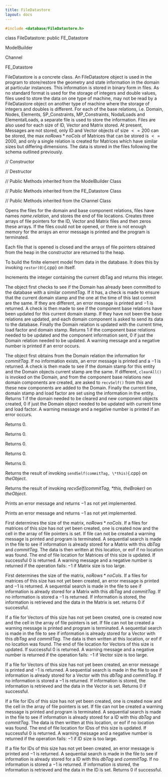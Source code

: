 ```yaml
---
title: FileDatastore 
layout: docs
---
```


```cpp
#include <database/FileDatastore.h>
```



class FileDatastore: public FE_Datastore



ModelBuilder


Channel


FE_Datastore






FileDatastore is a concrete class. An FileDatastore object is used in
the program to store/restore the geometry and state information in the
domain at particular instances. This information is stored in binary
form in files. As no standard format is used for the storage of integers
and double values, files used to store the data on one type of machine,
may not be read by a FileDatastore object on another type of machine
where the storage of integers and doubles is different.
For each of the base relations, i.e. Domain, Nodes, Elements,
SP_Constraints, MP_Constraints, NodalLoads and ElementalLoads, a
separate file is used to store the information. Files are also used for
each size of ID, Vector and Matrix stored. At present, Messages are not
stored, only ID and Vector objects of size $<= 200$ can be stored, the
max $noRows * noCols$ of Matrices that can be stored is $<= 2000$, and
only a single relation is created for Matrices which have similar sizes
but differing dimensions. The data is stored in the files following the
schema outlined previously.

// Constructor






// Destructor






// Public Methods inherited from the ModelBuilder Class






// Public Methods inherited from the FE_Datastore Class










// Public Methods inherited from the Channel Class



































Opens the files for the domain and base component relations, files have
names *name.relation*, and stores the end of file locations. Creates
three arrays of file pointers for the ID, Vector and Matrix files and
then zeros these arrays. If the files could not be opened, or there is
not enough memory for the arrays an error message is printed and the
program is terminated.




Each file that is opened is closed and the arrays of file pointers
obtained from the heap in the constructor are returned to the heap.




To build the finite element model from data in the database. It does
this by invoking `restor(0)`{.cpp} on itself.

Increments the integer containing the current dbTag and returns this
integer.

The object first checks to see if the Domain has already been committed
to the database with a similar *commitTag*. If it has, a check is made
to ensure that the current domain stamp and the one at the time of this
last commit are the same. If they are different, an error message is
printed and $-1$ is returned. A check is then made to see if the
component base relations have been updated for this current domain
stamp. If they have not been the base relations are updated, and each
domain component is asked to send its data to the database. Finally the
Domain relation is updated with the current time, load factor and domain
stamp. Returns $1$ if the component base relations needed to be updated
and the component information sent, $0$ if just the Domain relation
needed to be updated. A warning message and a negative number is printed
if an error occurs.

The object first obtains from the Domain relation the information for
*commitTag*. If no information exists, an error message is printed and a
$-1$ is returned. A check is then made to see if the domain stamp for
this entity and the Domain objects current stamp are the same. If
different, `clearAll()` is invoked on the Domain, and from the component
base relations new domain components are created, are asked to
`recvSelf()` from *this* and these new components are added to the
Domain. Finally the current time, domain stamp and load factor are set
using the information in the entity. Returns $1$ if the domain needed to
be cleared and new component objects created, $0$ if just the Domain
object needed to be updated with current time and load factor. A warning
message and a negative number is printed if an error occurs.

Returns $0$.

Returns $0$.

Returns $0$.

Returns $0$.

Returns $0$.

Returns the result of invoking `sendSelf(commitTag, \*this)`{.cpp} on
*theObject*.

Returns the result of invoking *recvSelf(commitTag, \*this, theBroker)*
on *theObject*.

Prints an error message and returns $-1$ as not yet implemented.

Prints an error message and returns $-1$ as not yet implemented.

First determines the size of the matrix, $noRows * noCols$. If a files
for matrices of this size has not yet been created, one is created now
and the cell in the array of file pointers is set. If file can not be
created a warning message is printed and program is terminated. A
sequential search is made in the file to see if information is already
stored for a Matrix with this *dbTag* and *commitTag*. The data is then
written at this location, or eof if no location was found. The end of
file location for Matrices of this size is updated. If successful $0$ is
returned. A warning message and a negative number is returned if the
operation fails: $-1$ if Matrix size is too large.

First determines the size of the matrix, $noRows * noCols$. If a files
for matrices of this size has not yet been created, an error message is
printed and $-1$ is returned. A sequential search is made in the file to
see if information is already stored for a Matrix with this *dbTag* and
*commitTag*. If no information is stored a $-1$ is returned. If
information is stored, the information is retrieved and the data in the
Matrix is set. returns $0$ if successful.

If a file for Vectors of this size has not yet been created, one is
created now and the cell in the array of file pointers is set. If file
can not be created a warning message is printed and program is
terminated. A sequential search is made in the file to see if
information is already stored for a Vector with this *dbTag* and
*commitTag*. The data is then written at this location, or eof if no
location was found. The end of file location for Vectors of this size is
updated. If successful $0$ is returned. A warning message and a negative
number is returned if the operation fails: $-1$ if Vector size is too
large.

If a file for Vectors of this size has not yet been created, an error
message is printed and $-1$ is returned. A sequential search is made in
the file to see if information is already stored for a Vector with this
*dbTag* and *commitTag*. If no information is stored a $-1$ is returned.
If information is stored, the information is retrieved and the data in
the Vector is set. Returns $0$ if successful.

If a file for IDs of this size has not yet been created, one is created
now and the cell in the array of file pointers is set. If file can not
be created a warning message is printed and program is terminated. A
sequential search is made in the file to see if information is already
stored for a ID with this *dbTag* and *commitTag*. The data is then
written at this location, or eof if no location was found. The end of
file location for IDss of this size is updated. If successful $0$ is
returned. A warning message and a negative number is returned if the
operation fails: $-1$ if ID size is too large.

If a file for IDs of this size has not yet been created, an error
message is printed and $-1$ is returned. A sequential search is made in
the file to see if information is already stored for a ID with this
*dbTag* and *commitTag*. If no information is stored a $-1$ is returned.
If information is stored, the information is retrieved and the data in
the ID is set. Returns $0$ if successful.
